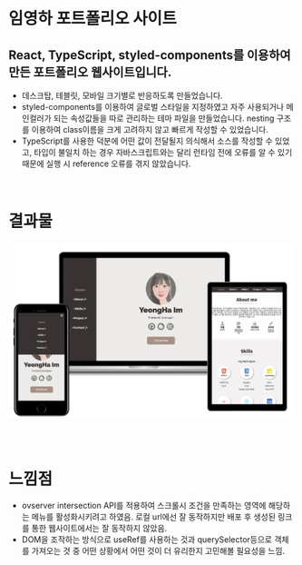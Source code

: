 # 임영하 포트폴리오 사이트

##  React, TypeScript, styled-components를 이용하여 만든 포트폴리오 웹사이트입니다. 
- 데스크탑, 테블릿, 모바일 크기별로 반응하도록 만들었습니다.
- styled-components를 이용하여 글로벌 스타일을 지정하였고 자주 사용되거나 메인컬러가 되는 속성값들을 따로 관리하는 테마 파일을 만들었습니다. nesting 구조를 이용하여 class이름을 크게 고려하지 않고 빠르게 작성할 수 있었습니다.
- TypeScript를 사용한 덕분에 어떤 값이 전달될지 의식해서 소스를 작성할 수 있었고, 타입이 불일치 하는 경우 자바스크립트와는 달리 런타임 전에 오류를 알 수 있기 때문에 실행 시 reference 오류를 겪지 않았습니다.
<br>

# 결과물
<img style="width: 55rem; margin-bottom:3em;" src="public/images/portfolioGitHubImg.png" />



# 느낌점
- ovserver intersection API를 적용하여 스크롤시 조건을 만족하는 영역에 해당하는 메뉴를 활성화시키려고 하였음. 로컬 url에선 잘 동작하지만 배포 후 생성된 링크를 통한 웹사이트에서는 잘 동작하지 않았음. 
- DOM을 조작하는 방식으로 useRef를 사용하는 것과 querySelector등으로 객체를 가져오는 것 중 어떤 상황에서 어떤 것이 더 유리한지 고민해볼 필요성을 느낌.
